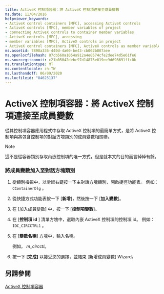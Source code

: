 ```yaml
---
title: ActiveX 控制項容器：將 ActiveX 控制項連接至成員變數
ms.date: 11/04/2016
helpviewer_keywords:
- ActiveX control containers [MFC], accessing ActiveX controls
- ActiveX controls [MFC], member variables of project
- connecting ActiveX controls to container member variables
- ActiveX controls [MFC], accessing
- member variables [MFC], ActiveX controls in project
- ActiveX control containers [MFC], ActiveX controls as member variables
ms.assetid: 7898a336-440d-4a60-be43-cb062b807aee
ms.openlocfilehash: 87cb560a1054a912a4e8574cfe2dee74d5e61fe6
ms.sourcegitcommit: c21b05042debc97d14875e019ee9d698691ffc0b
ms.translationtype: MT
ms.contentlocale: zh-TW
ms.lasthandoff: 06/09/2020
ms.locfileid: "84625137"
---
```

# <a name="activex-control-containers-connecting-an-activex-control-to-a-member-variable"></a>ActiveX 控制項容器：將 ActiveX 控制項連接至成員變數

從其控制項容器應用程式中存取 ActiveX 控制項的最簡單方式，是將 ActiveX 控制項與將包含控制項的對話方塊類別的成員變數相關聯。

> [!NOTE]
> 這不是從容器類別存取內嵌控制項的唯一方式，但是就本文的目的而言綽綽有餘。

### <a name="adding-a-member-variable-to-the-dialog-class"></a>將成員變數加入至對話方塊類別

1. 從類別檢視中，以滑鼠右鍵按一下主對話方塊類別，開啟捷徑功能表。 例如： `CContainerDlg` 。

1. 從快捷方式功能表按一下 [**新增**]，然後按一下 [**加入變數**]。

1. 在 [加入成員變數] 中，按一下 [**控制項變數**]。

1. 在 [**控制項 id** ] 清單方塊中，選取內嵌 ActiveX 控制項的控制項 id。 例如： `IDC_CIRCCTRL1` 。

1. 在 [**變數名稱**] 方塊中，輸入名稱。

   例如， *m_circctl*。

1. 按一下 **[完成]** 以接受您的選擇，並結束 [新增成員變數] Wizard。

## <a name="see-also"></a>另請參閱

[ActiveX 控制項容器](activex-control-containers.md)
